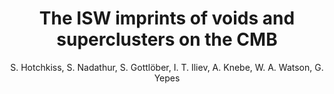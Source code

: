 ---
number: "2"
title: "The ISW imprints of voids and superclusters on the CMB"
arxiv: False"
author: "S. Hotchkiss, S. Nadathur, S. Gottl&ouml;ber, I. T. Iliev,  A. Knebe, W. A. Watson, G. Yepes"
published: True
journal: "In <i>The Zeldovich Universe: Genesis and Growth of the Cosmic Web</i>, Proceedings of the International Astronomical Union, IAU Symposium, Volume 308, pp. 580-584 (2016)"
doi: "10.1017/S1743921316010619"
---